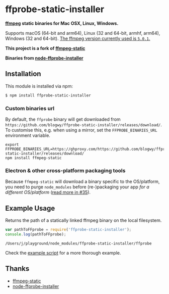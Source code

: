 # ffprobe-static-installer

**[ffmpeg](https://ffmpeg.org) static binaries for Mac OSX, Linux, Windows.**

Supports macOS (64-bit and arm64), Linux (32 and 64-bit, armhf, arm64), Windows (32 and 64-bit). [The ffmpeg version currently used is `5.0.1`.](https://github.com/blogwy/ffprobe-static-installer/releases/tag/b5.0.1)

**This project is a fork of [ffmpeg-static](https://github.com/eugeneware/ffmpeg-static)**

**Binaries from [node-ffprobe-installer](https://github.com/SavageCore/node-ffprobe-installer)**

## Installation

This module is installed via npm:

``` bash
$ npm install ffprobe-static-installer
```

### Custom binaries url

By default, the `ffprobe` binary will get downloaded from `https://github.com/blogwy/ffprobe-static-installer/releases/download/`. To customise this, e.g. when using a mirror, set the `FFPROBE_BINARIES_URL` environment variable.

```shell
export FFPROBE_BINARIES_URL=https://ghproxy.com/https://github.com/blogwy/ffprobe-static-installer/releases/download/
npm install ffmpeg-static
```

### Electron & other cross-platform packaging tools

Because `ffmpeg-static` will download a binary specific to the OS/platform, you need to purge `node_modules` before (re-)packaging your app *for a different OS/platform* ([read more in #35](https://github.com/eugeneware/ffmpeg-static/issues/35#issuecomment-630225392)).

## Example Usage

Returns the path of a statically linked ffmpeg binary on the local filesystem.

``` js
var pathToFFprobe = require('ffprobe-static-installer');
console.log(pathToFFprobe);
```

```
/Users/j/playground/node_modules/ffprobe-static-installer/ffprobe
```

Check the [example script](example.js) for a more thorough example.

## Thanks

- [ffmpeg-static](https://github.com/eugeneware/ffmpeg-static)
- [node-ffprobe-installer](https://github.com/SavageCore/node-ffprobe-installer)

